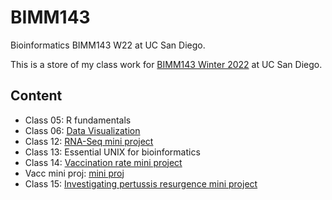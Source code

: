 # BIMM143
Bioinformatics BIMM143 W22 at UC San Diego.

This is a store of my class work for [BIMM143 Winter 2022](https://bioboot.github.io/bimm143_W22/) at UC San Diego.

## Content
- Class 05: R fundamentals
- Class 06: [Data Visualization](https://github.com/kmhooker/BIMM143/blob/main/week6/week6.pdf)
- Class 12: [RNA-Seq mini project](https://github.com/kmhooker/BIMM143/blob/main/week8/RNASeq_MiniProject.pdf)
- Class 13: Essential UNIX for bioinformatics
- Class 14: [Vaccination rate mini project](https://github.com/kmhooker/BIMM143/blob/main/week9/Vaccination-MiniProject.pdf)
- Vacc mini proj: [mini proj](https://github.com/kmhooker/BIMM143/blob/main/week9/Vaccination%20MiniProject.Rmd)
- Class 15: [Investigating pertussis resurgence mini project](https://github.com/kmhooker/BIMM143/blob/main/week10/Pertussis_MiniProj.pdf)
